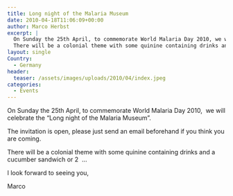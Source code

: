 ```yaml
---
title: Long night of the Malaria Museum
date: 2010-04-18T11:06:09+00:00
author: Marco Herbst
excerpt: |
  On Sunday the 25th April, to commemorate World Malaria Day 2010, we will celebrate the "Long night of the Malaria Museum".
  There will be a colonial theme with some quinine containing drinks and a cucumber sandwich or 2...
layout: single
Country:
  - Germany
header:
  teaser: /assets/images/uploads/2010/04/index.jpeg
categories:
  - Events
---
```

On Sunday the 25th April, to commemorate World Malaria Day 2010,  we will celebrate the &#8220;Long night of the Malaria Museum&#8221;.

The invitation is open, please just send an email beforehand if you think you are coming.

There will be a colonial theme with some quinine containing drinks and a cucumber sandwich or 2  &#8230;

I look forward to seeing you,

Marco